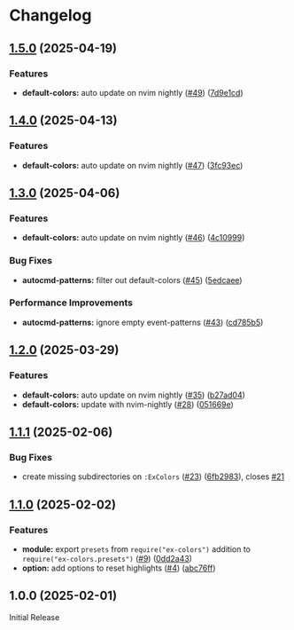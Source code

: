 # Changelog

## [1.5.0](https://github.com/aileot/ex-colors.nvim/compare/v1.4.0...v1.5.0) (2025-04-19)


### Features

* **default-colors:** auto update on nvim nightly ([#49](https://github.com/aileot/ex-colors.nvim/issues/49)) ([7d9e1cd](https://github.com/aileot/ex-colors.nvim/commit/7d9e1cd3ef069671d0ae90f2142dd50581b3f09a))

## [1.4.0](https://github.com/aileot/ex-colors.nvim/compare/v1.3.0...v1.4.0) (2025-04-13)


### Features

* **default-colors:** auto update on nvim nightly ([#47](https://github.com/aileot/ex-colors.nvim/issues/47)) ([3fc93ec](https://github.com/aileot/ex-colors.nvim/commit/3fc93ec95ca9819f859c44451b9f2599941bbeb8))

## [1.3.0](https://github.com/aileot/ex-colors.nvim/compare/v1.2.0...v1.3.0) (2025-04-06)


### Features

* **default-colors:** auto update on nvim nightly ([#46](https://github.com/aileot/ex-colors.nvim/issues/46)) ([4c10999](https://github.com/aileot/ex-colors.nvim/commit/4c1099932d7f0019c41aa3118524ff4e5e275847))


### Bug Fixes

* **autocmd-patterns:** filter out default-colors  ([#45](https://github.com/aileot/ex-colors.nvim/issues/45)) ([5edcaee](https://github.com/aileot/ex-colors.nvim/commit/5edcaee2aea26e243dc4191c94026da437196db9))


### Performance Improvements

* **autocmd-patterns:** ignore empty event-patterns ([#43](https://github.com/aileot/ex-colors.nvim/issues/43)) ([cd785b5](https://github.com/aileot/ex-colors.nvim/commit/cd785b50e1f1f6eccfe4fe7472378b3e5e8f9ad4))

## [1.2.0](https://github.com/aileot/ex-colors.nvim/compare/v1.1.1...v1.2.0) (2025-03-29)


### Features

* **default-colors:** auto update on nvim nightly ([#35](https://github.com/aileot/ex-colors.nvim/issues/35)) ([b27ad04](https://github.com/aileot/ex-colors.nvim/commit/b27ad040c4292059289c3b6dc8023d3e1ad25d6f))
* **default-colors:** update with nvim-nightly ([#28](https://github.com/aileot/ex-colors.nvim/issues/28)) ([051669e](https://github.com/aileot/ex-colors.nvim/commit/051669e97cbd39c752312269c4cb9ef86f9a831b))

## [1.1.1](https://github.com/aileot/ex-colors.nvim/compare/v1.1.0...v1.1.1) (2025-02-06)


### Bug Fixes

* create missing subdirectories on `:ExColors` ([#23](https://github.com/aileot/ex-colors.nvim/issues/23)) ([6fb2983](https://github.com/aileot/ex-colors.nvim/commit/6fb2983b35090d3098b8771e3fc1482b6752457a)), closes [#21](https://github.com/aileot/ex-colors.nvim/issues/21)

## [1.1.0](https://github.com/aileot/ex-colors.nvim/compare/v1.0.0...v1.1.0) (2025-02-02)


### Features

* **module:** export `presets` from `require("ex-colors")` addition to `require("ex-colors.presets")` ([#9](https://github.com/aileot/ex-colors.nvim/issues/9)) ([0dd2a43](https://github.com/aileot/ex-colors.nvim/commit/0dd2a43a067c28144f5a9ad1b2046264d3501657))
* **option:** add options to reset highlights ([#4](https://github.com/aileot/ex-colors.nvim/issues/4)) ([abc76ff](https://github.com/aileot/ex-colors.nvim/commit/abc76ffebd77893de7c4a86e14b3d170b22fa20e))

## 1.0.0 (2025-02-01)

Initial Release
